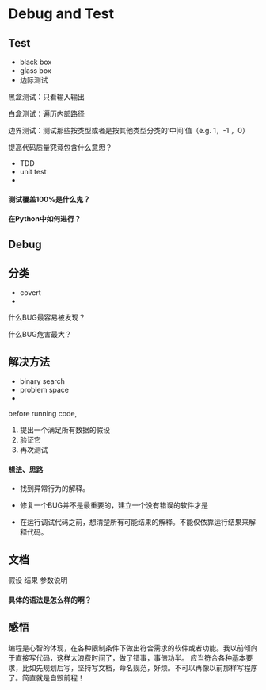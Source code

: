 # Debug and Test

## Test

- black box
- glass box
- 边际测试 

黑盒测试：只看输入输出

白盒测试：遍历内部路径

边界测试：测试那些按类型或者是按其他类型分类的‘中间’值（e.g. 1，-1 ，0）


提高代码质量究竟包含什么意思？

- TDD
- unit test
- 

#### 测试覆盖100%是什么鬼？


#### 在Python中如何进行？


## Debug

## 分类

- covert
- 

什么BUG最容易被发现？

什么BUG危害最大？


## 解决方法

- binary search
- problem space
- 

before running code,

1. 提出一个满足所有数据的假设
2. 验证它
3. 再次测试

#### 想法、思路

- 找到异常行为的解释。

- 修复一个BUG并不是最重要的，建立一个没有错误的软件才是
- 在运行调试代码之前，想清楚所有可能结果的解释。不能仅依靠运行结果来解释代码。


## 文档

假设
结果
参数说明

#### 具体的语法是怎么样的啊？

## 感悟

编程是心智的体现，在各种限制条件下做出符合需求的软件或者功能。我以前倾向于直接写代码，这样太浪费时间了，做了错事，事倍功半。 应当符合各种基本要求，比如先规划后写，坚持写文档，命名规范，好烦。不可以再像以前那样写程序了。简直就是自毁前程！